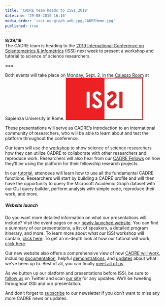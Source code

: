 ```yaml
---
title: 'CADRE team heads to ISSI 2019'
dateline: '29-08-2019 16:16'
media_order: 'issi-og-graph_web.jpg,CADREHome.jpg'
published: true
---
```


**8/29/19**  
The CADRE team is heading to the [2019 International Conference on Scientometrics & Infometrics](https://www.issi2019.org/) (ISSI) next week to present a workshop and tutorial to science of science researchers.

===

Both events will take place on Monday, Sept. 2, in the [Calasso Room](https://www.issi2019.org/detailed-venue-map) at Sapienza University in Rome. ![Red and white ISSI logo that reads: "ISSI"](issi-og-graph_web.jpg?classes=float-right)

These presentations will serve as CADRE’s introduction to an international community of researchers, who will be able to learn about and test the platform throughout the conference. 

Our team will use the [workshop](https://cadre.iu.edu/news-and-events/events/cadre-workshop) to show science of science researchers how they can utilize CADRE to collaborate with other researchers and reproduce work. Researchers will also hear from our [CADRE Fellows](https://cadre.iu.edu/work-with-us/cadre-fellowship) on how they’ll be using the platform for their fellowship research projects. 

In our [tutorial](https://cadre.iu.edu/news-and-events/events/rome), attendees will learn how to use all the fundamental CADRE functions. Researchers will start by building a CADRE profile and will then have the opportunity to query the Microsoft Academic Graph dataset with our GUI query builder, perform analysis with simple code, reproduce their work, and more. 

##### Website launch
Do you want more detailed information on what our presentations will include? Visit the event pages on our [newly launched website](https://cadre.iu.edu/). You can find a summary of our presentations, a list of speakers, a detailed program itinerary, and more. To learn more about what our ISSI workshop will contain, [click here](https://cadre.iu.edu/news-and-events/events/cadre-workshop). To get an in-depth look at how our tutorial will work, [click here](https://cadre.iu.edu/news-and-events/events/rome). 

Our new website also offers a comprehensive view of how [CADRE will work](https://cadre.iu.edu/about-cadre/introduction), including [documentation](https://cadre.iu.edu/resources/documentation), helpful [demonstrations](https://cadre.iu.edu/resources), and [updates](https://cadre.iu.edu/news-and-events) about what we’ve been up to. Best of all, you can finally [meet all of us](https://cadre.iu.edu/about-cadre/the-team).

As we button up our platform and presentations before ISSI, be sure to [follow us](https://twitter.com/CADRE_Project) on Twitter and scan [our site](https://cadre.iu.edu/news-and-events/events) for any updates. We’ll be tweeting throughout ISSI and our presentation.

And don’t forget to [subscribe](https://cadre.iu.edu/news-and-events) to our newsletter if you don’t want to miss any more CADRE news or updates. 
